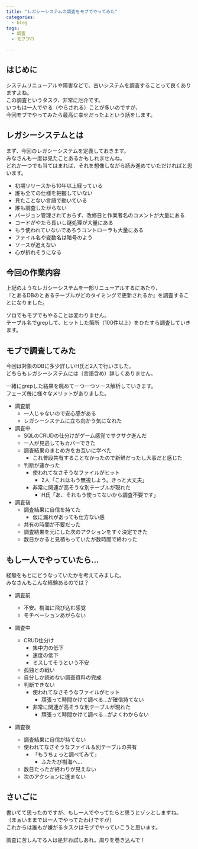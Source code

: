 ```yaml
---
title: "レガシーシステムの調査をモブでやってみた"
categories:
  - blog
tags:
  - 調査
  - モブプロ

---
```


  
  
## はじめに  
  
システムリニューアルや障害などで、古いシステムを調査することって良くありますよね。  
この調査というタスク、非常に厄介です。  
いつもは一人でやる（やらされる）ことが多いのですが、  
今回モブでやってみたら最高に幸せだったよという話をします。  
  
## レガシーシステムとは  
  
まず、今回のレガシーシステムを定義しておきます。  
みなさんも一度は見たことあるかもしれませんね。  
どれか一つでも当てはまれば、それを想像しながら読み進めていただければと思います。  
  
- 初期リリースから10年以上経っている  
- 誰も全ての仕様を把握していない  
- 見たことない言語で動いている  
- 誰も調査したがらない  
- バージョン管理されておらず、改修日と作業者名のコメントが大量にある  
- コードがやたら長いし謎処理が大量にある  
- もう使われていないであろうコントローラも大量にある  
- ファイル名や変数名は暗号のよう  
- ソースが追えない  
- 心が折れそうになる  
  
## 今回の作業内容  
  
上記のようなレガシーシステムを一部リニューアルするにあたり、  
『とあるDBのとあるテーブルがどのタイミングで更新されるか』を調査することになりました。  
  
ソロでもモブでもやることは変わりません。  
テーブル名でgrepして、ヒットした箇所（100件以上）をひたすら調査していきます。  
  
## モブで調査してみた  
  
今回は対象のDBに多少詳しいH氏と2人で行いました。  
どちらもレガシーシステムには（言語含め）詳しくありません。  
  
一緒にgrepした結果を眺めて一つ一つソース解析していきます。  
フェーズ毎に様々なメリットがありました。  
  
- 調査前  
    - 一人じゃないので安心感がある  
    - レガシーシステムに立ち向かう気になれた  
- 調査中  
    - SQLのCRUDの仕分けがゲーム感覚でサクサク進んだ  
    - 一人が見逃してもカバーできた  
    - 調査結果のまとめ方をお互いに学べた  
        - これ普段共有することなかったので新鮮だったし大事だと感じた  
    - 判断が速かった  
        - 使われてなさそうなファイルがヒット  
            - 2人「これはもう無視しよう。きっと大丈夫」  
        - 非常に関連が高そうな別テーブルが現れた  
            - H氏「あ、それもう使ってないから調査不要です」  
- 調査後  
    - 調査結果に自信を持てた  
        - 仮に漏れがあっても仕方ない感  
    - 共有の時間が不要だった  
    - 調査結果を元にした次のアクションをすぐ決定できた  
    - 数日かかると見積もっていたが数時間で終わった  
  
  
## もし一人でやっていたら...  
  
経験をもとにどうなっていたかを考えてみました。  
みなさんもこんな経験あるのでは？  
  
- 調査前  
    - 不安。樹海に飛び込む感覚  
    - モチベーションあがらない  
- 調査中  
    - CRUD仕分け  
        - 集中力の低下  
        - 速度の低下  
        - ミスしてそうという不安  
    - 孤独との戦い  
    - 自分しか読めない調査資料の完成  
    - 判断できない  
        - 使われてなさそうなファイルがヒット  
            - 頑張って時間かけて調べる...が確信持てない  
        - 非常に関連が高そうな別テーブルが現れた  
            - 頑張って時間かけて調べる...がよくわからない  
  
- 調査後  
    - 調査結果に自信が持てない  
    - 使われてなさそうなファイル＆別テーブルの共有  
        - 「もうちょっと調べてみて」  
            - ふたたび樹海へ...  
    - 数日たったが終わりが見えない  
    - 次のアクションに進まない  
  
## さいごに  
  
書いてて思ったのですが、もし一人でやってたらと思うとゾッとしますね。  
（まぁいままでは一人でやってたわけですが）  
これからは誰もが嫌がるタスクはモブでやっていこうと思います。  
  
調査に苦しんでる人は是非お試しあれ。周りを巻き込んで！  
  
